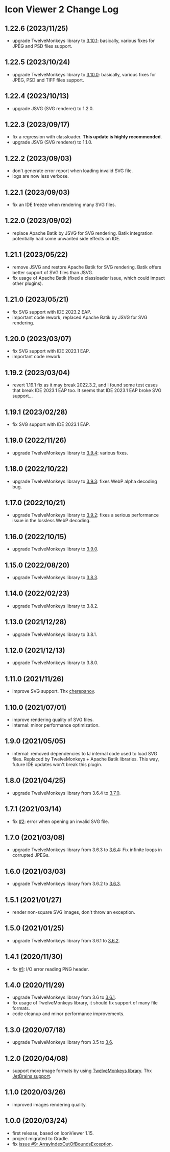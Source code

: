 # Icon Viewer 2 Change Log

## 1.22.6 (2023/11/25)
* upgrade TwelveMonkeys library to [3.10.1](https://github.com/haraldk/TwelveMonkeys/releases/tag/twelvemonkeys-3.10.1): basically, various fixes for JPEG and PSD files support.

## 1.22.5 (2023/10/24)
* upgrade TwelveMonkeys library to [3.10.0](https://github.com/haraldk/TwelveMonkeys/releases/tag/twelvemonkeys-3.10.0): basically, various fixes for JPEG, PSD and TIFF files support.

## 1.22.4 (2023/10/13)
* upgrade JSVG (SVG renderer) to 1.2.0.

## 1.22.3 (2023/09/17)
* fix a regression with classloader. **This update is highly recommended**.
* upgrade JSVG (SVG renderer) to 1.1.0.

## 1.22.2 (2023/09/03)
* don't generate error report when loading invalid SVG file.
* logs are now less verbose.

## 1.22.1 (2023/09/03)
* fix an IDE freeze when rendering many SVG files.

## 1.22.0 (2023/09/02)
* replace Apache Batik by JSVG for SVG rendering. Batik integration potentially had some unwanted side effects on IDE.

## 1.21.1 (2023/05/22)
* remove JSVG and restore Apache Batik for SVG rendering. Batik offers better support of SVG files than JSVG.
* fix usage of Apache Batik (fixed a classloader issue, which could impact other plugins).

## 1.21.0 (2023/05/21)
* fix SVG support with IDE 2023.2 EAP.
* important code rework, replaced Apache Batik by JSVG for SVG rendering.

## 1.20.0 (2023/03/07)
* fix SVG support with IDE 2023.1 EAP.
* important code rework.

## 1.19.2 (2023/03/04)
* revert 1.19.1 fix as it may break 2022.3.2, and I found some test cases that break IDE 2023.1 EAP too. It seems that IDE 2023.1 EAP broke SVG support...

## 1.19.1 (2023/02/28)
* fix SVG support with IDE 2023.1 EAP.

## 1.19.0 (2022/11/26)
* upgrade TwelveMonkeys library to [3.9.4](https://github.com/haraldk/TwelveMonkeys/releases/tag/twelvemonkeys-3.9.4): various fixes.

## 1.18.0 (2022/10/22)
* upgrade TwelveMonkeys library to [3.9.3](https://github.com/haraldk/TwelveMonkeys/releases/tag/twelvemonkeys-3.9.3): fixes WebP alpha decoding bug.

## 1.17.0 (2022/10/21)
* upgrade TwelveMonkeys library to [3.9.2](https://github.com/haraldk/TwelveMonkeys/releases/tag/twelvemonkeys-3.9.2): fixes a serious performance issue in the lossless WebP decoding.

## 1.16.0 (2022/10/15)
* upgrade TwelveMonkeys library to [3.9.0](https://github.com/haraldk/TwelveMonkeys/releases/tag/twelvemonkeys-3.9.0).

## 1.15.0 (2022/08/20)
* upgrade TwelveMonkeys library to [3.8.3](https://github.com/haraldk/TwelveMonkeys/releases/tag/twelvemonkeys-3.8.3).

## 1.14.0 (2022/02/23)
* upgrade TwelveMonkeys library to 3.8.2.

## 1.13.0 (2021/12/28)
* upgrade TwelveMonkeys library to 3.8.1.

## 1.12.0 (2021/12/13)
* upgrade TwelveMonkeys library to 3.8.0.

## 1.11.0 (2021/11/26)
* improve SVG support. Thx [cherepanov](https://github.com/jonathanlermitage/IconViewer/pull/4).

## 1.10.0 (2021/07/01)
* improve rendering quality of SVG files.
* internal: minor performance optimization.

## 1.9.0 (2021/05/05)
* internal: removed dependencies to IJ internal code used to load SVG files. Replaced by TwelveMonkeys + Apache Batik libraries. This way, future IDE updates won't break this plugin.

## 1.8.0 (2021/04/25)
* upgrade TwelveMonkeys library from 3.6.4 to [3.7.0](https://github.com/haraldk/TwelveMonkeys/releases/tag/twelvemonkeys-3.7.0).

## 1.7.1 (2021/03/14)
* fix [#2](https://github.com/jonathanlermitage/IconViewer/issues/2): error when opening an invalid SVG file.

## 1.7.0 (2021/03/08)
* upgrade TwelveMonkeys library from 3.6.3 to [3.6.4](https://github.com/haraldk/TwelveMonkeys/releases/tag/twelvemonkeys-3.6.4): Fix infinite loops in corrupted JPEGs.

## 1.6.0 (2021/03/03)
* upgrade TwelveMonkeys library from 3.6.2 to [3.6.3](https://github.com/haraldk/TwelveMonkeys/releases/tag/twelvemonkeys-3.6.3).

## 1.5.1 (2021/01/27)
* render non-square SVG images, don't throw an exception.

## 1.5.0 (2021/01/25)
* upgrade TwelveMonkeys library from 3.6.1 to [3.6.2](https://github.com/haraldk/TwelveMonkeys/releases/tag/twelvemonkeys-3.6.2).

## 1.4.1 (2020/11/30)
* fix [#1](https://github.com/jonathanlermitage/IconViewer/issues/1): I/O error reading PNG header.

## 1.4.0 (2020/11/29)
* upgrade TwelveMonkeys library from 3.6 to [3.6.1](https://github.com/haraldk/TwelveMonkeys/releases/tag/twelvemonkeys-3.6.1).
* fix usage of TwelveMonkeys library, it should fix support of many file formats.
* code cleanup and minor performance improvements.

## 1.3.0 (2020/07/18)
* upgrade TwelveMonkeys library from 3.5 to [3.6](https://github.com/haraldk/TwelveMonkeys/releases/tag/twelvemonkeys-3.6).

## 1.2.0 (2020/04/08)
* support more image formats by using [TwelveMonkeys library](https://github.com/haraldk/TwelveMonkeys). Thx [JetBrains support](https://youtrack.jetbrains.com/issue/IDEA-236055#focus=streamItem-27-4037903.0-0).

## 1.1.0 (2020/03/26)
* improved images rendering quality.

## 1.0.0 (2020/03/24)
* first release, based on IconViewer 1.15.
* project migrated to Gradle.
* fix [issue #9: ArrayIndexOutOfBoundsException](https://github.com/davidsommer/IconViewer/issues/9).
